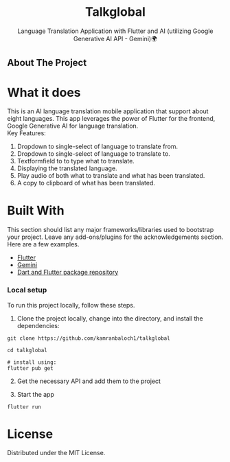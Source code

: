 <div align="center">

  <h1 align="center">Talkglobal</h1>

  <p align="center">
    Language Translation Application with Flutter and AI (utilizing Google Generative AI API - Gemini)🌍
    <br />
    
  </p>
</div>

<!-- ABOUT THE PROJECT -->

## About The Project


# What it does
This is an AI language translation mobile application that support about eight languages. This app leverages the power of Flutter for the frontend, Google Generative AI for language translation.
<br />
Key Features:
1. Dropdown to single-select of language to translate from.
2. Dropdown to single-select of language to translate to.
3. Textformfield to to type what to translate.
4. Displaying the translated language.
5. Play audio of both what to translate and what has been translated.
6. A copy to clipboard of what has been translated.


# Built With
This section should list any major frameworks/libraries used to bootstrap your project. Leave any add-ons/plugins for the acknowledgements section. Here are a few examples.
- [Flutter](https://docs.flutter.dev/get-started/install)
- [Gemini](https://aistudio.google.com/app/apikey)
- [Dart and Flutter package repository](https://pub.dev/)


### Local setup
To run this project locally, follow these steps.
1. Clone the project locally, change into the directory, and install the dependencies:
```
git clone https://github.com/kamranbaloch1/talkglobal

cd talkglobal

# install using:
flutter pub get

```

2. Get the necessary API and add them to the project


4. Start the app

```
flutter run
```
# License
Distributed under the MIT License.
